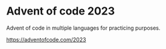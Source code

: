 # Advent of code 2023

Advent of code in multiple languages for practicing purposes.

https://adventofcode.com/2023
